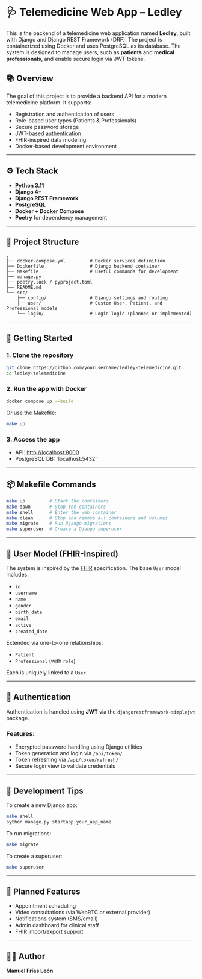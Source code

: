 
# 🩺 Telemedicine Web App – Ledley

This is the backend of a telemedicine web application named **Ledley**, built with Django and Django REST Framework (DRF). The project is containerized using Docker and uses PostgreSQL as its database. The system is designed to manage users, such as **patients** and **medical professionals**, and enable secure login via JWT tokens.

## 📚 Overview

The goal of this project is to provide a backend API for a modern telemedicine platform. It supports:

- Registration and authentication of users
- Role-based user types (Patients & Professionals)
- Secure password storage
- JWT-based authentication
- FHIR-inspired data modeling
- Docker-based development environment

---

## ⚙️ Tech Stack

- **Python 3.11**
- **Django 4+**
- **Django REST Framework**
- **PostgreSQL**
- **Docker + Docker Compose**
- **Poetry** for dependency management

---

## 🐳 Project Structure

```
.
├── docker-compose.yml         # Docker services definition
├── Dockerfile                 # Django backend container
├── Makefile                   # Useful commands for development
├── manage.py
├── poetry.lock / pyproject.toml
├── README.md
└── src/
    ├── config/                # Django settings and routing
    ├── user/                  # Custom User, Patient, and Professional models
    └── login/                 # Login logic (planned or implemented)
```

---

## 🚀 Getting Started

### 1. Clone the repository

```bash
git clone https://github.com/yourusername/ledley-telemedicine.git
cd ledley-telemedicine
```

### 2. Run the app with Docker

```bash
docker compose up --build
```

Or use the Makefile:

```bash
make up
```

### 3. Access the app

- API: [http://localhost:8000](http://localhost:8000)
- PostgreSQL DB: `localhost:5432``

---

## 📦 Makefile Commands

```bash
make up         # Start the containers
make down       # Stop the containers
make shell      # Enter the web container
make clean      # Stop and remove all containers and volumes
make migrate    # Run Django migrations
make superuser  # Create a Django superuser
```

---

## 👤 User Model (FHIR-Inspired)

The system is inspired by the [FHIR](https://www.hl7.org/fhir/) specification. The base `User` model includes:

- `id`
- `username`
- `name`
- `gender`
- `birth_date`
- `email`
- `active`
- `created_date`

Extended via one-to-one relationships:

- `Patient`
- `Professional` (with `role`)

Each is uniquely linked to a `User`.

---

## 🔐 Authentication

Authentication is handled using **JWT** via the `djangorestframework-simplejwt` package.

### Features:

- Encrypted password handling using Django utilities
- Token generation and login via `/api/token/`
- Token refreshing via `/api/token/refresh/`
- Secure login view to validate credentials

---

## 🧪 Development Tips

To create a new Django app:

```bash
make shell
python manage.py startapp your_app_name
```

To run migrations:

```bash
make migrate
```

To create a superuser:

```bash
make superuser
```

---

## 📌 Planned Features

- Appointment scheduling
- Video consultations (via WebRTC or external provider)
- Notifications system (SMS/email)
- Admin dashboard for clinical staff
- FHIR import/export support

---



## 👨‍⚕️ Author

**Manuel Frías León**